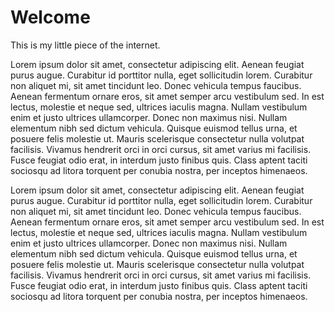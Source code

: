 # Welcome

This is my little piece of the internet.

Lorem ipsum dolor sit amet, consectetur adipiscing elit. Aenean feugiat purus augue. Curabitur id porttitor nulla, eget sollicitudin lorem. Curabitur non aliquet mi, sit amet tincidunt leo. Donec vehicula tempus faucibus. Aenean fermentum ornare eros, sit amet semper arcu vestibulum sed. In est lectus, molestie et neque sed, ultrices iaculis magna. Nullam vestibulum enim et justo ultrices ullamcorper. Donec non maximus nisi. Nullam elementum nibh sed dictum vehicula. Quisque euismod tellus urna, et posuere felis molestie ut. Mauris scelerisque consectetur nulla volutpat facilisis. Vivamus hendrerit orci in orci cursus, sit amet varius mi facilisis. Fusce feugiat odio erat, in interdum justo finibus quis. Class aptent taciti sociosqu ad litora torquent per conubia nostra, per inceptos himenaeos.

Lorem ipsum dolor sit amet, consectetur adipiscing elit. Aenean feugiat purus augue. Curabitur id porttitor nulla, eget sollicitudin lorem. Curabitur non aliquet mi, sit amet tincidunt leo. Donec vehicula tempus faucibus. Aenean fermentum ornare eros, sit amet semper arcu vestibulum sed. In est lectus, molestie et neque sed, ultrices iaculis magna. Nullam vestibulum enim et justo ultrices ullamcorper. Donec non maximus nisi. Nullam elementum nibh sed dictum vehicula. Quisque euismod tellus urna, et posuere felis molestie ut. Mauris scelerisque consectetur nulla volutpat facilisis. Vivamus hendrerit orci in orci cursus, sit amet varius mi facilisis. Fusce feugiat odio erat, in interdum justo finibus quis. Class aptent taciti sociosqu ad litora torquent per conubia nostra, per inceptos himenaeos.